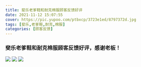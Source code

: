 ```yaml
---
title: 斐乐老爹鞋和耐克棉服顾客反馈好评
date: 2021-11-12 15:07:55
cover: https://pic.yupoo.com/ptbxcp/3723e1ed/8797372d.jpg
tags: [斐乐,老爹鞋,耐克,棉服]
categories: [顾客反馈]
---
```


###  斐乐老爹鞋和耐克棉服顾客反馈好评，感谢老板！
![](https://pic.yupoo.com/ptbxcp/6ad23334/b1defc59.jpg)
![](https://pic.yupoo.com/ptbxcp/3723e1ed/8797372d.jpg)
![](https://pic.yupoo.com/ptbxcp/315f707e/ce37ec7c.jpg)
